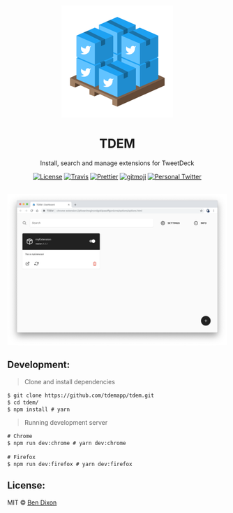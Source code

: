 <div align='center'>

  <a href='https://github.com/tdemapp/tdem/releases'>
    <img alt='TweetDeck Extension Manager' width='256px' src='https://raw.githubusercontent.com/tdemapp/assets/master/icon-1024.png' />
  </a>

  <h1> TDEM </h1>
  <p> Install, search and manage extensions for TweetDeck </p>

  [![License](https://img.shields.io/badge/license-mit-blue.svg?longCache=true&style=for-the-badge)](https://github.com/tdemapp/TDEM/blob/webpack/LICENSE) 
  [![Travis](https://img.shields.io/travis/tdemapp/TDEM/webpack.svg?style=for-the-badge)](https://travis-ci.org/tdemapp/TDEM) 
  [![Prettier](https://img.shields.io/badge/code--style-%20prettier-c596c7.svg?longCache=true&style=for-the-badge)](https://prettier.io/) 
  [![gitmoji](https://img.shields.io/badge/gitmoji-%20%F0%9F%98%9C%20%F0%9F%98%8D-FFDD67.svg?longCache=true&style=for-the-badge)](https://gitmoji.carloscuesta.me/) 
  [![Personal Twitter](https://img.shields.io/badge/-@nurodev-03A9F4.svg?logo=twitter&logoColor=white&longCache=true&style=for-the-badge)](https://twitter.com/nurodev)

  <br />
</div>

<img alt='Screenshot' src='./screenshot.png' />

## Development:

> Clone and install dependencies
```shell
$ git clone https://github.com/tdemapp/tdem.git
$ cd tdem/
$ npm install # yarn
```

> Running development server
```shell
# Chrome
$ npm run dev:chrome # yarn dev:chrome

# Firefox
$ npm run dev:firefox # yarn dev:firefox
```

## License:

MIT © [Ben Dixon](https://github.com/tdemapp/TDEM/blob/webpack/LICENSE)
